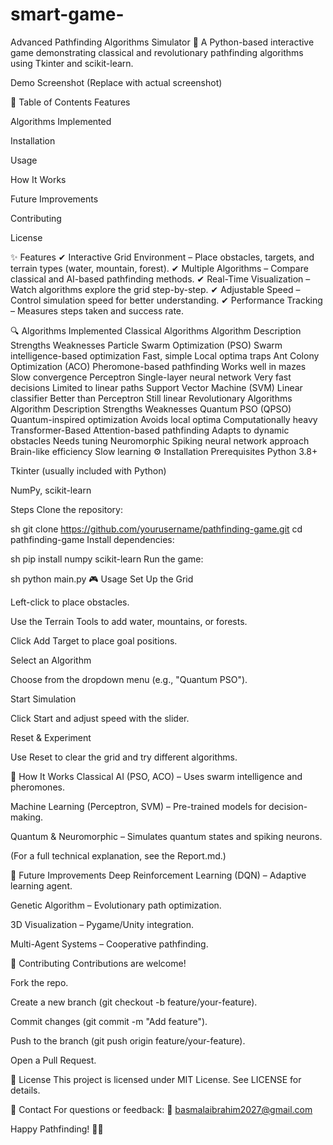 # smart-game-
Advanced Pathfinding Algorithms Simulator
🚀 A Python-based interactive game demonstrating classical and revolutionary pathfinding algorithms using Tkinter and scikit-learn.

Demo Screenshot (Replace with actual screenshot)

📌 Table of Contents
Features

Algorithms Implemented

Installation

Usage

How It Works

Future Improvements

Contributing

License

✨ Features
✔ Interactive Grid Environment – Place obstacles, targets, and terrain types (water, mountain, forest).
✔ Multiple Algorithms – Compare classical and AI-based pathfinding methods.
✔ Real-Time Visualization – Watch algorithms explore the grid step-by-step.
✔ Adjustable Speed – Control simulation speed for better understanding.
✔ Performance Tracking – Measures steps taken and success rate.

🔍 Algorithms Implemented
Classical Algorithms
Algorithm	Description	Strengths	Weaknesses
Particle Swarm Optimization (PSO)	Swarm intelligence-based optimization	Fast, simple	Local optima traps
Ant Colony Optimization (ACO)	Pheromone-based pathfinding	Works well in mazes	Slow convergence
Perceptron	Single-layer neural network	Very fast decisions	Limited to linear paths
Support Vector Machine (SVM)	Linear classifier	Better than Perceptron	Still linear
Revolutionary Algorithms
Algorithm	Description	Strengths	Weaknesses
Quantum PSO (QPSO)	Quantum-inspired optimization	Avoids local optima	Computationally heavy
Transformer-Based	Attention-based pathfinding	Adapts to dynamic obstacles	Needs tuning
Neuromorphic	Spiking neural network approach	Brain-like efficiency	Slow learning
⚙️ Installation
Prerequisites
Python 3.8+

Tkinter (usually included with Python)

NumPy, scikit-learn

Steps
Clone the repository:

sh
git clone https://github.com/yourusername/pathfinding-game.git
cd pathfinding-game
Install dependencies:

sh
pip install numpy scikit-learn
Run the game:

sh
python main.py
🎮 Usage
Set Up the Grid

Left-click to place obstacles.

Use the Terrain Tools to add water, mountains, or forests.

Click Add Target to place goal positions.

Select an Algorithm

Choose from the dropdown menu (e.g., "Quantum PSO").

Start Simulation

Click Start and adjust speed with the slider.

Reset & Experiment

Use Reset to clear the grid and try different algorithms.

🤖 How It Works
Classical AI (PSO, ACO) – Uses swarm intelligence and pheromones.

Machine Learning (Perceptron, SVM) – Pre-trained models for decision-making.

Quantum & Neuromorphic – Simulates quantum states and spiking neurons.

(For a full technical explanation, see the Report.md.)

🚀 Future Improvements
Deep Reinforcement Learning (DQN) – Adaptive learning agent.

Genetic Algorithm – Evolutionary path optimization.

3D Visualization – Pygame/Unity integration.

Multi-Agent Systems – Cooperative pathfinding.

🤝 Contributing
Contributions are welcome!

Fork the repo.

Create a new branch (git checkout -b feature/your-feature).

Commit changes (git commit -m "Add feature").

Push to the branch (git push origin feature/your-feature).

Open a Pull Request.

📜 License
This project is licensed under MIT License. See LICENSE for details.

📧 Contact
For questions or feedback:
📩 basmalaibrahim2027@gmail.com


Happy Pathfinding! 🎯🤖

